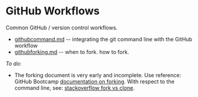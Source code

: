 # GitHub Workflows  
Common GitHub / version control workflows.  

* [githubcommand.md](../master/githubcommand.md) -- integrating the git command line with the GitHub workflow
* [githubforking.md](../master/githubforking.md) -- when to fork. how to fork.

*To do:*   
* The forking document is very early and incomplete. Use reference: GitHub Bootcamp [documentation on forking](https://help.github.com/articles/fork-a-repo/). With respect to the command line, see: [stackoverflow fork vs clone](http://stackoverflow.com/questions/6286571/git-fork-is-git-clone).
